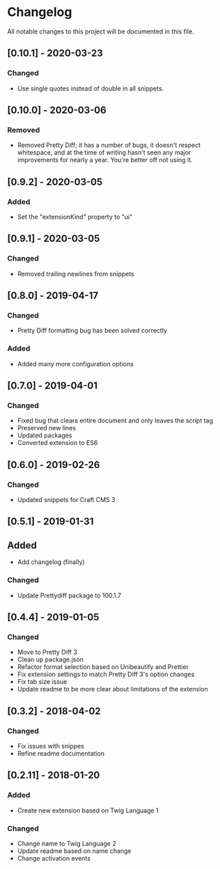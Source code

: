 # Changelog

All notable changes to this project will be documented in this file.

## [0.10.1] - 2020-03-23

### Changed

- Use single quotes instead of double in all snippets.

## [0.10.0] - 2020-03-06

### Removed

- Removed Pretty Diff; it has a number of bugs, it doesn't respect whitespace, and at the time of writing hasn't seen any major improvements for nearly a year. You're better off not using it.

## [0.9.2] - 2020-03-05

### Added

- Set the "extensionKind" property to "ui"

## [0.9.1] - 2020-03-05

### Changed

- Removed trailing newlines from snippets

## [0.8.0] - 2019-04-17

### Changed

- Pretty Diff formatting bug has been solved correctly

### Added

- Added many more configuration options

## [0.7.0] - 2019-04-01

### Changed

- Fixed bug that clears entire document and only leaves the script tag
- Preserved new lines
- Updated packages
- Converted extension to ES6

## [0.6.0] - 2019-02-26

### Changed

- Updated snippets for Craft CMS 3

## [0.5.1] - 2019-01-31

## Added

- Add changelog (finally)

### Changed

- Update Prettydiff package to 100.1.7

## [0.4.4] - 2019-01-05

### Changed

- Move to Pretty Diff 3
- Clean up package.json
- Refactor format selection based on Unibeautify and Prettier
- Fix extension settings to match Pretty Diff 3's option changes
- Fix tab size issue
- Update readme to be more clear about limitations of the extension

## [0.3.2] - 2018-04-02

### Changed

- Fix issues with snippes
- Refine readme documentation

## [0.2.11] - 2018-01-20

### Added

- Create new extension based on Twig Language 1

### Changed

- Change name to Twig Language 2
- Update readme based on name change
- Change activation events
